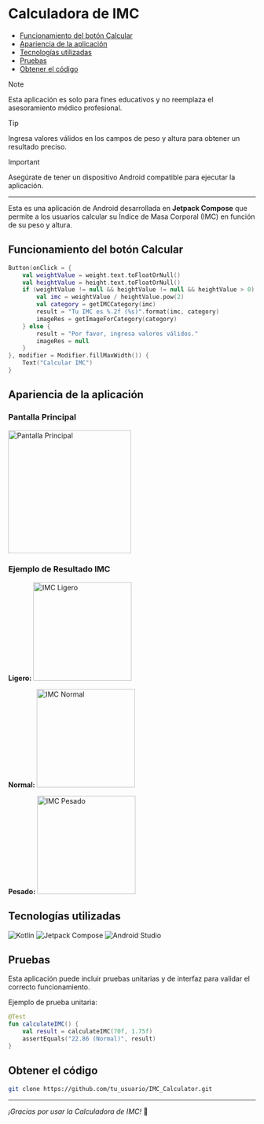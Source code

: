 # Calculadora de IMC

- [Funcionamiento del botón Calcular](#funcionamiento-del-boton-calcular)
- [Apariencia de la aplicación](#apariencia-de-la-aplicacion)
- [Tecnologías utilizadas](#tecnologias-utilizadas)
- [Pruebas](#pruebas)
- [Obtener el código](#obtener-el-codigo)

>[!NOTE]
> Esta aplicación es solo para fines educativos y no reemplaza el asesoramiento médico profesional.

>[!TIP]
> Ingresa valores válidos en los campos de peso y altura para obtener un resultado preciso.

>[!IMPORTANT]
> Asegúrate de tener un dispositivo Android compatible para ejecutar la aplicación.

---

Esta es una aplicación de Android desarrollada en **Jetpack Compose** que permite a los usuarios calcular su Índice de Masa Corporal (IMC) en función de su peso y altura.

## Funcionamiento del botón Calcular
```Kotlin
Button(onClick = {
    val weightValue = weight.text.toFloatOrNull()
    val heightValue = height.text.toFloatOrNull()
    if (weightValue != null && heightValue != null && heightValue > 0) {
        val imc = weightValue / heightValue.pow(2)
        val category = getIMCCategory(imc)
        result = "Tu IMC es %.2f (%s)".format(imc, category)
        imageRes = getImageForCategory(category)
    } else {
        result = "Por favor, ingresa valores válidos."
        imageRes = null
    }
}, modifier = Modifier.fillMaxWidth()) {
    Text("Calcular IMC")
}
```

## Apariencia de la aplicación
### Pantalla Principal
<a><img src="https://ruta-de-tu-imagen.com/pantalla-principal.png" alt="Pantalla Principal" width="250"></a>

### Ejemplo de Resultado IMC
**Ligero:**
<a><img src="https://ruta-de-tu-imagen.com/ligero.png" alt="IMC Ligero" width="200"></a>

**Normal:**
<a><img src="https://ruta-de-tu-imagen.com/normal.png" alt="IMC Normal" width="200"></a>

**Pesado:**
<a><img src="https://ruta-de-tu-imagen.com/pesado.png" alt="IMC Pesado" width="200"></a>

## Tecnologías utilizadas
![Kotlin](https://img.shields.io/badge/-Kotlin-7F52FF?style=flat&logo=kotlin&logoColor=white) ![Jetpack Compose](https://img.shields.io/badge/Jetpack-Compose-blue) ![Android Studio](https://img.shields.io/badge/Android%20Studio-3DDC84?style=flat&logo=AndroidStudio&logoColor=white)

## Pruebas
Esta aplicación puede incluir pruebas unitarias y de interfaz para validar el correcto funcionamiento.

Ejemplo de prueba unitaria:
```Kotlin
@Test
fun calculateIMC() {
    val result = calculateIMC(70f, 1.75f)
    assertEquals("22.86 (Normal)", result)
}
```

## Obtener el código
```Bash
git clone https://github.com/tu_usuario/IMC_Calculator.git
```

---
_¡Gracias por usar la Calculadora de IMC!_ 🚀

